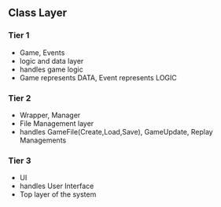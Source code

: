 ## Class Layer

### Tier 1
- Game, Events
- logic and data layer
- handles game logic
- Game represents DATA, Event represents LOGIC


### Tier 2
- Wrapper, Manager
- File Management layer
- handles GameFile(Create,Load,Save), GameUpdate, Replay Managements


### Tier 3
- UI
- handles User Interface
- Top layer of the system

